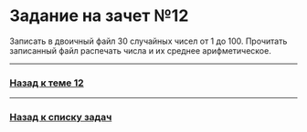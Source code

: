 # Задание на зачет №12

Записать в двоичный файл 30 случайных чисел от 1 до 100.
Прочитать записанный файл распечать числа и их среднее арифметическое.

---

### [Назад к теме 12](../../unit_12/README.md)

---

### [Назад к списку задач](./README.md)